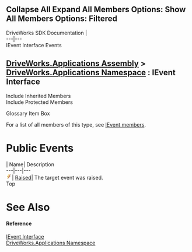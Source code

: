 Collapse All Expand All Members Options: Show All  Members Options: Filtered   
---  
DriveWorks SDK Documentation  |   
---|---  
IEvent Interface Events   
  
[DriveWorks.Applications Assembly](topic13.md) > [DriveWorks.Applications Namespace](topic16.md) : IEvent Interface  
---  
  
Include Inherited Members    
Include Protected Members    


Glossary Item Box

For a list of all members of this type, see [IEvent members](topic202.md).

# Public Events

| Name| Description  
---|---|---  
![ Event](dotnetimages/Event.gif)| [Raised](topic206.md)| The target event was raised.   
Top

# See Also

#### Reference

[IEvent Interface](topic201.md)   
[DriveWorks.Applications Namespace](topic16.md)


